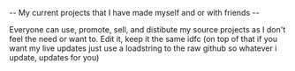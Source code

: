 -- My current projects that I have made myself and or with friends --

Everyone can use, promote, sell, and distibute my source projects as I don't feel the need or want to. Edit it, keep it the same idfc
(on top of that if you want my live updates just use a loadstring to the raw github so whatever i update, updates for you)

